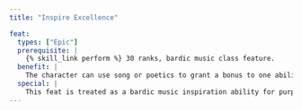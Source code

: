 ```yaml
---
title: "Inspire Excellence"

feat:
  types: ["Epic"]
  prerequisite: |
    {% skill_link perform %} 30 ranks, bardic music class feature.
  benefit: |
    The character can use song or poetics to grant a bonus to one ability score to his or her allies. To be affected, an ally must hear the bard sing for 1 full round. The effect lasts as long as the bard sings and for 5 rounds after the bard stops singing (or 5 rounds after the ally can no longer hear the bard). While singing, the bard can fight but cannot cast spells, activate magic items by spell completion (such as scrolls), or activate magic items by command word (such as wands). Each ally to be inspired gains a +4 competence bonus to the same ability score, which the character must choose before he or she begins inspiring. Inspire excellence is a supernatural, mind-affecting ability. Use of this feat counts as one of the character's bardic music uses for the day.
  special: |
    This feat is treated as a bardic music inspiration ability for purposes of feats that affect such abilities.
---
```

